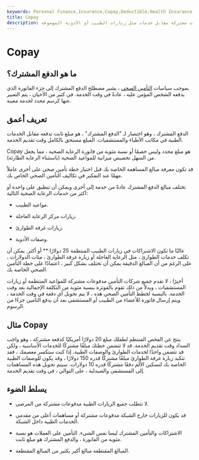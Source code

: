 ```yaml
---
keywords: Personal Finance,Insurance,Copay,Deductible,Health Insurance
title: Copay
description: المشاركة هي مبلغ ثابت يدفعه المؤمن له مقابل الخدمات المغطاة. غالبًا ما يتقاضى مقدمو التأمين مدفوعات مشتركة مقابل خدمات مثل زيارات الطبيب أو الأدوية الموصوفة.
---
```


# Copay
## ما هو الدفع المشترك؟

بموجب سياسات [التأمين الصحي](/healthinsurance) ، يشير مصطلح الدفع المشترك إلى جزء الفاتورة الذي يدفعه الشخص المؤمن عليه ، عادةً في وقت الخدمة. في كثير من الأحيان ، يتم التعبير عنها كرسم محدد لخدمة معينة.

## تعريف أعمق

الدفع المشترك ، وهو اختصار لـ "الدفع المشترك" ، هو مبلغ ثابت تدفعه مقابل الخدمات الطبية في مكاتب الأطباء والمستشفيات. المبلغ مستحق بالكامل وقت تقديم الخدمة.

Copay هو مبلغ محدد وليس خصمًا أو نسبة مئوية من فاتورة الرعاية الصحية ، مما يجعل من السهل تخصيص ميزانية للمواعيد الصحية (باستثناء الرعاية الطارئة).

قد تكون معرفة مبالغ المساهمة الخاصة بك قبل اختيار خطة تأمين صحي على أخرى عاملاً مهمًا عند التفكير في تكاليف التأمين الصحي الخاص بك.

تختلف مبالغ الدفع المشترك عادةً من خدمة إلى أخرى ويمكن أن تنطبق على واحدة أو أكثر من خدمات الرعاية الصحية التالية:

- مواعيد الطبيب.

- زيارات مركز الرعاية العاجلة.

- زيارات غرفة الطوارئ.

- وصفات الأدوية.

غالبًا ما تكون الاشتراكات في زيارات الطبيب المنتظمة 25 دولارًا ** أو أكثر. يمكن أن تكلف خدمات الطوارئ ، مثل الرعاية العاجلة أو زيارة غرفة الطوارئ ، مئات الدولارات ، على الرغم من أن المبالغ الدقيقة يمكن أن تختلف بشكل كبير ، اعتمادًا على خطة التأمين الصحي الخاصة بك.

أخيرًا ، لا تقدم جميع شركات التأمين مدفوعات مشتركة للمواعيد المنتظمة أو زيارات المستشفيات ، وبدلاً من ذلك تقوم بالفوترة بنسبة مئوية من التكلفة الإجمالية بعد وقت الخدمة. بالنسبة لخطط التأمين الصحي هذه ، لا يتم تحويل أي دفعة في وقت الخدمة ، ويتم إرسال فاتورة للأعضاء من الطبيب أو المستشفى بعد أن يدفع التأمين جزءًا من الرسوم.

## مثال Copay

ينتج عن الفحص المنتظم لطفلك مبلغ 20 دولارًا أمريكيًا كدفعة مشتركة ، وهو واجب السداد وقت تقديم الخدمة. قد لا تتضمن خطتك مبلغًا مشتركًا للخدمات الأساسية ، ولكن قد تتضمن واحدًا لخدمات الطوارئ والوصفات الطبية. إذا كنت ستكسر معصمك ، فقد تتكبد زيارة غرفة الطوارئ مبلغًا مشتركًا قدره 150 دولارًا ، وقد يكون للوصفات الطبية الخاصة بك لتسكين الألم دفعًا مشتركًا قدره 10 دولارات. سيتم تحويل هذه المساهمات إلى المستشفى والصيدلية ، على التوالي ، في وقت تقديم الخدمة.

## يسلط الضوء

- لا تتطلب جميع الزيارات الطبية مدفوعات مشتركة من المرضى.

- قد يكون للزيارات خارج الشبكة مدفوعات مشتركة أو مساهمات أعلى من مقدمي الخدمات الطبية داخل الشبكة.

- الاشتراكات والتأمين المشترك ليسا نفس الشيء. التأمين على العملات هو نسبة مئوية من الفاتورة ، والدفع المشترك هو مبلغ ثابت.

- المبالغ المقتطعة مبالغ أكبر بكثير من المبالغ المقتطعة.

